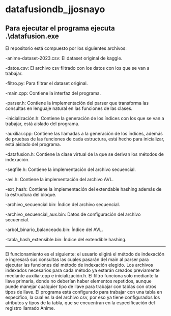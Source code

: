 # datafusiondb_jjosnayo

## Para ejecutar el programa ejecuta .\datafusion.exe

El repositorio está compuesto por los siguientes archivos:

-anime-dataset-2023.csv: El dataset original de kaggle.

-datos.csv: El archivo csv filtrado con los datos con los que se van a trabajar.

-filtro.py: Para filtrar el dataset original.

-main.cpp: Contiene la interfaz del programa.

-parser.h: Contiene la implementación del parser que transforma las consultas en lenguaje natural en las funciones de las clases.

-inicialización.h: Contiene la generación de los índices con los que se van a trabajar, está aislado del programa.

-auxiliar.cpp: Contiene las llamadas a la generación de los índices, además de pruebas de las funciones de cada estructura, está hecho para inicializar, está aislado del programa.

-datafusion.h: Contiene la clase virtual de la que se derivan los métodos de indexación.

-seqfile.h: Contiene la implementación del archivo secuencial.

-avl.h: Contiene la implementación del archivo AVL.

-ext_hash: Contiene la implementación del extendable hashing además de la estructura del bloque.

-archivo_secuencial.bin: Índice del archivo secuencial.

-archivo_secuencial_aux.bin: Datos de configuración del archivo secuencial.

-arbol_binario_balanceado.bin: Índice del AVL.

-tabla_hash_extensible.bin: Índice del extendible hashing.

-----------------------------------------------------------------------------------------------------------------
El funcionamiento es el siguiente: el usuario eligirá el método de indexación e ingresará sus consultas las cuales pasarán del main al parser para ejecutar las funciones del método de indexación elegido. Los archivos indexados necesarios para cada método ya estarán creados previamente mediante auxiliar.cpp e inicialización.h. El filtro funciona solo mediante la llave primaria, donde no deberían haber elementos repetidos, aunque puede manejar cualquier tipo de llave para trabajar con tablas con otros tipos de llave. El programa está configurado para trabajar con una tabla en específico, la cual es la del archivo csv, por eso ya tiene configurados los atributos y tipos de la tabla, que se encuentran en la especificación del registro llamado Anime.
